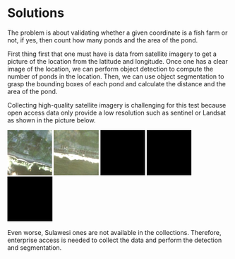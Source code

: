 # Solutions

The problem is about validating whether a given coordinate is a fish farm or not, if yes, then count how many ponds and the area of the pond.

First thing first that one must have is data from satellite imagery to get a picture of the location from the latitude and longitude. Once one has a clear image of the location, we can perform object detection to compute the number of ponds in the location. Then, we can use object segmentation to grasp the bounding boxes of each pond and calculate the distance and the area of the pond.

Collecting high-quality satellite imagery is challenging for this test because open access data only provide a low resolution such as sentinel or Landsat as shown in the picture below.

![Jawa -7.675039, 107.769191](https://raw.githubusercontent.com/andreaschandra/fishpond-validator/main/data/image_arrays/jawa_-7.675039_107.769191_0.jpg)
![Jawa -7.786883, 108.155444](https://raw.githubusercontent.com/andreaschandra/fishpond-validator/main/data/image_arrays/jawa_-7.786883_108.155444_1.jpg)
![Sulawesi -5.552498, 120.375194](https://raw.githubusercontent.com/andreaschandra/fishpond-validator/main/data/image_arrays/sulawesi_-5.552498_120.375194_2.jpg)
![Sulawesi -5.559804, 120.376871](https://raw.githubusercontent.com/andreaschandra/fishpond-validator/main/data/image_arrays/sulawesi_-5.559804_120.376871_3.jpg)
![Sulawesi -5.573898, 120.384974](https://raw.githubusercontent.com/andreaschandra/fishpond-validator/main/data/image_arrays/sulawesi_-5.573898_120.384974_4.jpg)

Even worse, Sulawesi ones are not available in the collections.
Therefore, enterprise access is needed to collect the data and perform the detection and segmentation.